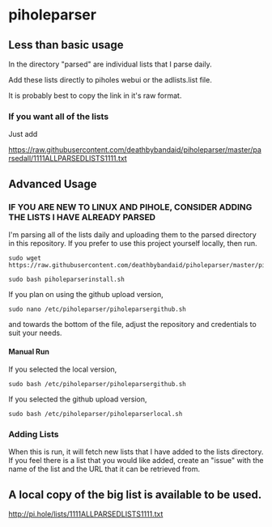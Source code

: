 # piholeparser

## Less than basic usage

In the directory "parsed" are individual lists that I parse daily.

Add these lists directly to piholes webui or the adlists.list file.

It is probably best to copy the link in it's raw format.


### If you want all of the lists

Just add
 
https://raw.githubusercontent.com/deathbybandaid/piholeparser/master/parsedall/1111ALLPARSEDLISTS1111.txt

## Advanced Usage

### IF YOU ARE NEW TO LINUX AND PIHOLE, CONSIDER ADDING THE LISTS I HAVE ALREADY PARSED

I'm parsing all of the lists daily and uploading them to the parsed directory in this repository. If you prefer to use this project yourself locally, then run.

    sudo wget https://raw.githubusercontent.com/deathbybandaid/piholeparser/master/piholeparserinstall.sh

    sudo bash piholeparserinstall.sh
    
If you plan on using the github upload version,

    sudo nano /etc/piholeparser/piholeparsergithub.sh
    
and towards the bottom of the file, adjust the repository and credentials to suit your needs.


#### Manual Run

If you selected the local version,

    sudo bash /etc/piholeparser/piholeparsergithub.sh

If you selected the github upload version,

    sudo bash /etc/piholeparser/piholeparserlocal.sh


### Adding Lists

When this is run, it will fetch new lists that I have added to the lists directory. If you feel there is a list that you would like added, create an "issue" with the name of the list and the URL that it can be retrieved from.

## A local copy of the big list is available to be used.

http://pi.hole/lists/1111ALLPARSEDLISTS1111.txt
